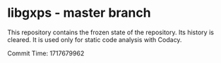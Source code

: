# libgxps - master branch

This repository contains the frozen state of the repository.
Its history is cleared. It is used only for static code
analysis with Codacy.

Commit Time: 1717679962